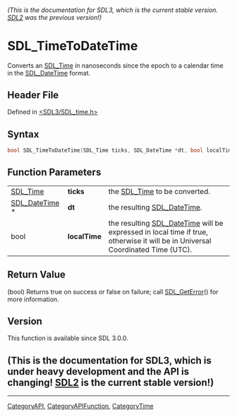 ###### (This is the documentation for SDL3, which is the current stable version. [SDL2](https://wiki.libsdl.org/SDL2/) was the previous version!)
# SDL_TimeToDateTime

Converts an [SDL_Time](SDL_Time) in nanoseconds since the epoch to a calendar time in the [SDL_DateTime](SDL_DateTime) format.

## Header File

Defined in [<SDL3/SDL_time.h>](https://github.com/libsdl-org/SDL/blob/main/include/SDL3/SDL_time.h)

## Syntax

```c
bool SDL_TimeToDateTime(SDL_Time ticks, SDL_DateTime *dt, bool localTime);
```

## Function Parameters

|                                |               |                                                                                                                                               |
| ------------------------------ | ------------- | --------------------------------------------------------------------------------------------------------------------------------------------- |
| [SDL_Time](SDL_Time)           | **ticks**     | the [SDL_Time](SDL_Time) to be converted.                                                                                                     |
| [SDL_DateTime](SDL_DateTime) * | **dt**        | the resulting [SDL_DateTime](SDL_DateTime).                                                                                                   |
| bool                           | **localTime** | the resulting [SDL_DateTime](SDL_DateTime) will be expressed in local time if true, otherwise it will be in Universal Coordinated Time (UTC). |

## Return Value

(bool) Returns true on success or false on failure; call
[SDL_GetError](SDL_GetError)() for more information.

## Version

This function is available since SDL 3.0.0.

## (This is the documentation for SDL3, which is under heavy development and the API is changing! [SDL2](https://wiki.libsdl.org/SDL2/) is the current stable version!)



----
[CategoryAPI](CategoryAPI), [CategoryAPIFunction](CategoryAPIFunction), [CategoryTime](CategoryTime)

